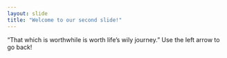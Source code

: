 ```yaml
---
layout: slide
title: "Welcome to our second slide!"
---
```

“That which is worthwhile is worth life’s wily journey.”
Use the left arrow to go back!
